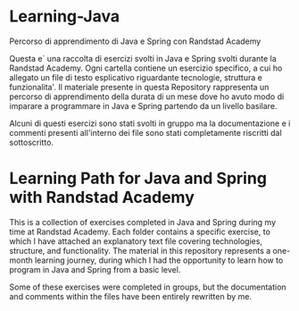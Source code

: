 # Learning-Java
Percorso di apprendimento di Java e Spring con Randstad Academy

Questa e` una raccolta di esercizi svolti in Java e Spring svolti durante la Randstad Academy.
Ogni cartella contiene un esercizio specifico, a cui ho allegato un file di testo esplicativo riguardante tecnologie, struttura e funzionalita'.
Il materiale presente in questa Repository rappresenta un percorso di apprendimento della durata di un mese dove ho avuto modo di imparare a programmare
in Java e Spring partendo da un livello basilare. 

Alcuni di questi esercizi sono stati svolti in gruppo ma la documentazione e i commenti presenti all'interno dei file sono stati completamente riscritti dal sottoscritto.

# Learning Path for Java and Spring with Randstad Academy

This is a collection of exercises completed in Java and Spring during my time at Randstad Academy. Each folder contains a specific exercise, to which I have attached an explanatory text file covering technologies, structure, and functionality. The material in this repository represents a one-month learning journey, during which I had the opportunity to learn how to program in Java and Spring from a basic level.

Some of these exercises were completed in groups, but the documentation and comments within the files have been entirely rewritten by me.



